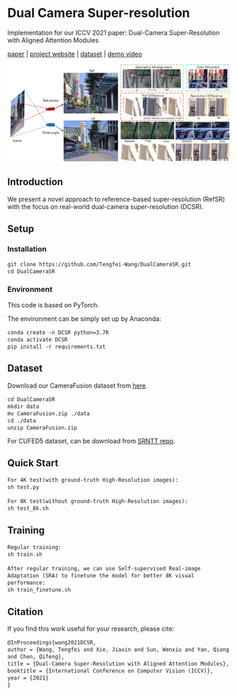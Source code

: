 # Dual Camera Super-resolution
Implementation for our ICCV 2021 paper: Dual-Camera Super-Resolution with Aligned Attention Modules

[paper]( ) | [project website](https://tengfei-wang.github.io/Dual-Camera-SR/index.html) | [dataset]( ) | [demo video]( )

<img src="pics/demo.png" width="720px"/> 

## Introduction
We present a novel approach to reference-based super-resolution (RefSR) with the focus on real-world dual-camera super-resolution (DCSR).

## Setup
### Installation
```
git clone https://github.com/Tengfei-Wang/DualCameraSR.git
cd DualCameraSR
```

### Environment
This code is based on PyTorch.

The environment can be simply set up by Anaconda:
```
conda create -n DCSR python=3.7R
conda activate DCSR
pip install -r requirements.txt
```

## Dataset
Download our CameraFusion dataset from [here](https://drive.google.com/file/d/1SxU6D1yYTTnZnCyytTObsZxZQigWLciT/view?usp=sharing).
```
cd DualCameraSR
mkdir data
mv CameraFusion.zip ./data
cd ./data
unzip CameraFusion.zip
```
For CUFED5 dataset, can be download from [SRNTT repo](https://github.com/ZZUTK/SRNTT).

## Quick Start
```
For 4K test(with ground-truth High-Resolution images):
sh test.py

For 8K test(without ground-truth High-Resolution images):
sh test_8k.sh
```


## Training
```
Regular training:
sh train.sh

After regular training, we can use Self-supervised Real-image Adaptation (SRA) to finetune the model for better 8K visual performance:
sh train_finetune.sh

```

## Citation
If you find this work useful for your research, please cite:
``` 
@InProceedings{wang2021DCSR,
author = {Wang, Tengfei and Xie, Jiaxin and Sun, Wenxiu and Yan, Qiong and Chen, Qifeng},
title = {Dual-Camera Super-Resolution with Aligned Attention Modules},
booktitle = {International Conference on Computer Vision (ICCV)},
year = {2021}
}
```
